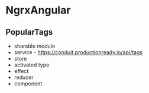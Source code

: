 # NgrxAngular

## PopularTags
* sharable module
* service - https://conduit.productionready.io/api/tags
* store
* activated type
* effect
* reducer
* component

<div  class="tag-list">
   <a *ngFor..... class="tag-default tag-pill"></a>
